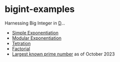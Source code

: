 # bigint-examples

Harnessing Big Integer in [D](https://dlang.org/phobos/std_bigint.html)...

  - [Simple Exponentiation](https://github.com/miscelleanous-projs/bigint-examples/tree/main/simple)
  - [Modular Exponentiation](https://github.com/miscelleanous-projs/bigint-examples/tree/main/modular)
  - [Tetration](https://github.com/miscelleanous-projs/bigint-examples/tree/main/tetration)
  - [Factorial](https://github.com/miscelleanous-projs/bigint-examples/tree/main/factorial)
  - [Largest known prime number](https://github.com/miscelleanous-projs/bigint-examples/tree/main/prime) as of October 2023
